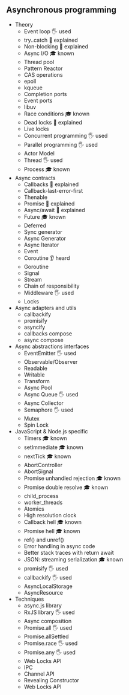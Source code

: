 ## Asynchronous programming

- Theory
  - Event loop 🖐️ used
  - try..catch 🙋 explained
  - Non-blocking 🙋 explained
  - Async I/O 🎓 known
  - Thread pool
  - Pattern Reactor
  - CAS operations
  - epoll
  - kqueue
  - Completion ports
  - Event ports
  - libuv
  - Race conditions 🎓 known
  - Dead locks 🙋 explained
  - Live locks
  - Concurrent programming  🖐️ used
  - Parallel programming 🖐️ used
  - Actor Model
  - Thread 🖐️ used
  - Process 🎓 known
- Async contracts
  - Callbacks 🙋 explained
  - Callback-last-error-first
  - Thenable
  - Promise 🙋 explained
  - Async/await 🙋 explained
  - Future 🎓 known
  - Deferred
  - Sync generator
  - Async Generator
  - Async Iterator
  - Event
  - Coroutine 👂 heard
  - Goroutine
  - Signal 
  - Stream
  - Chain of responsibility
  - Middleware 🖐️ used
  - Locks
- Async adapters and utils
  - callbackify
  - promisify
  - asyncify
  - callbacks compose
  - async compose
- Async abstractions interfaces
  - EventEmitter 🖐️ used 
  - Observable/Observer
  - Readable
  - Writable
  - Transform
  - Async Pool
  - Async Queue 🖐️ used 
  - Async Collector
  - Semaphore 🖐️ used
  - Mutex 
  - Spin Lock
- JavaScript & Node.js specific
  - Timers 🎓 known
  - setImmediate 🎓 known
  - nextTick 🎓 known
  - AbortController
  - AbortSignal
  - Promise unhandled rejection 🎓 known
  - Promise double resolve 🎓 known
  - child_process
  - worker_threads
  - Atomics
  - High resolution clock
  - Callback hell 🎓 known
  - Promise hell 🎓 known
  - ref() and unref()
  - Error handling in async code
  - Better stack traces with return await
  - JSON: streaming serialization 🎓 known
  - promisify 🖐️ used 
  - callbackify 🖐️ used 
  - AsyncLocalStorage
  - AsyncResource
- Techniques
  - async.js library
  - RxJS library 🖐️ used 
  - Async composition
  - Promise.all 🖐️ used 
  - Promise.allSettled
  - Promise.race 🖐️ used 
  - Promise.any 🖐️ used 
  - Web Locks API
  - IPC
  - Channel API
  - Revealing Constructor
  - Web Locks API
